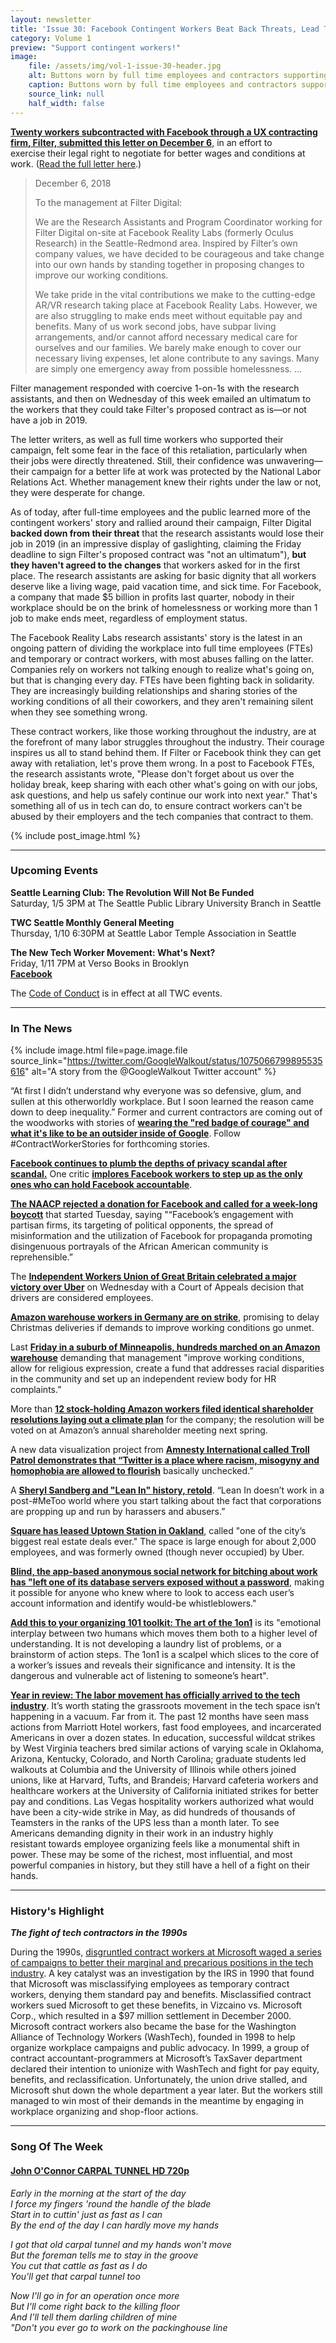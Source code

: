 ```yaml
---
layout: newsletter
title: 'Issue 30: Facebook Contingent Workers Beat Back Threats, Lead The Path Forward'
category: Volume 1
preview: "Support contingent workers!"
image:
    file: /assets/img/vol-1-issue-30-header.jpg
    alt: Buttons worn by full time employees and contractors supporting the fight for improved working conditions
    caption: Buttons worn by full time employees and contractors supporting the fight for improved working conditions
    source_link: null
    half_width: false
---
```


<!-- Content imported from: https://mailchi.mp/480fbcbde3ef/tech-workers-coalition-update-1303437?e=dbff030191 -->

[**Twenty workers subcontracted with Facebook through a UX contracting firm, Filter,&nbsp;submitted this letter on December 6**](https://www.theguardian.com/technology/2018/dec/20/facebook-contractors-filter-digital-labor-dispute-christmas), in an effort to exercise&nbsp;their legal right to negotiate for better wages and conditions at work. ([Read the full letter here](https://contingent-worker-solidarity.github.io/letter-of-demands.pdf).)  

<!--excerpt-->

> December 6, 2018
>
> To the management at Filter Digital:  
>
> We are the Research Assistants and Program Coordinator working for Filter Digital on-site at Facebook Reality Labs (formerly Oculus Research) in the Seattle-Redmond area. Inspired by Filter’s own company values, we have decided to be courageous and take change into our own hands by standing together in proposing changes to improve our working conditions.  
>
> We take pride in the vital contributions we make to the cutting-edge AR/VR research taking place at Facebook Reality Labs. However, we are also struggling to make ends meet without equitable pay and benefits. Many of us work second jobs, have subpar living arrangements, and/or cannot afford necessary medical care for ourselves and our families. We barely make enough to cover our necessary living expenses, let alone contribute to any savings. Many are simply one emergency away from possible homelessness. ...
  
Filter management responded with coercive 1-on-1s with the research assistants, and then on Wednesday of this week emailed an ultimatum to the workers that they could take Filter's proposed contract as is—or not have a job in 2019.  
  
The letter writers, as well as full time workers who supported their campaign, felt some fear in the face of this retaliation, particularly when their jobs were directly threatened. Still,&nbsp;their confidence was unwavering—their campaign for a better life at work was protected by the National Labor Relations Act. Whether management knew their rights under the law or not, they were desperate for change.  
  
As of today, after full-time employees and the public learned more of the contingent workers'&nbsp;story and rallied around their campaign, Filter Digital **backed down from their threat** that the research assistants would lose their job in 2019 (in an impressive display of gaslighting, claiming the Friday deadline to sign Filter's proposed contract was "not an ultimatum"), **but they haven't agreed to the changes** that workers asked for in the first place. The research assistants are asking for basic dignity that all workers deserve like a living wage, paid vacation time, and sick time. For Facebook, a company that made $5 billion in profits last quarter, nobody in their workplace should be on the brink of homelessness or working more than 1 job to make ends meet, regardless of employment status.  
  
The Facebook Reality Labs research assistants' story is the latest in an ongoing pattern of dividing the workplace into full time employees (FTEs) and temporary or contract workers, with most abuses falling on the latter. Companies rely on workers not talking enough to realize what's going on, but that is changing every day.&nbsp;FTEs have been fighting back in solidarity. They are increasingly building relationships and sharing stories of the working conditions of all their coworkers, and they aren't remaining silent when they see something wrong.  
  
These contract workers, like those working throughout the industry, are at the forefront of many labor struggles throughout the industry. Their courage inspires us all to stand behind them. If Filter or Facebook think they can get away with retaliation, let's prove them wrong. In a post to Facebook FTEs, the research assistants wrote, "Please don't forget about us over the holiday break, keep sharing with each other what's going on with our jobs, ask questions, and help us safely continue our work into next year." That's something all of us in tech can do, to ensure contract workers can't be abused by their employers and the tech companies that contract to them.

{% include post_image.html %}

***

###  Upcoming Events

 **Seattle Learning Club: The Revolution Will Not Be Funded**  
Saturday, 1/5 3PM at The Seattle Public Library University Branch in Seattle  
  
**TWC Seattle Monthly General Meeting**  
Thursday, 1/10 6:30PM at Seattle Labor Temple Association in Seattle&nbsp;  
  
**The New Tech Worker Movement: What's Next?**  
Friday, 1/11 7PM at Verso Books in Brooklyn  
[**Facebook**](https://www.facebook.com/events/299017240954853/)&nbsp;

The [Code of Conduct](https://techworkerscoalition.org/community-guide/) is in effect at all TWC events.

***

###  In The News

{% include image.html
    file=page.image.file
    source_link="https://twitter.com/GoogleWalkout/status/1075066799895535616"
    alt="A story from the @GoogleWalkout Twitter account"
%}

“At first I didn’t understand why everyone was so defensive, glum, and sullen at this otherworldly workplace. But I soon learned the reason came down to deep inequality.” Former and current contractors are coming out of the woodworks with stories of [**wearing the "red badge of courage" and what it's like to be an outsider inside of Google**](https://qz.com/1494111/googles-caste-system-is-bad-for-workers-and-bad-for-google-too/). Follow #ContractWorkerStories for forthcoming stories.  
  
[**Facebook continues to plumb the depths of privacy scandal after scandal.**](https://www.nytimes.com/2018/12/18/technology/facebook-privacy.html%C2%A0)&nbsp;One critic [**implores Facebook workers to step up as the only ones who can hold Facebook accountable**](https://slate.com/technology/2018/12/facebook-workers-privacy-violation.html%C2%A0).&nbsp;  
  
[**The NAACP rejected a donation for Facebook and called for&nbsp;a week-long boycott**](https://www.bloomberg.com/news/articles/2018-12-17/naacp-calls-for-week-long-facebook-boycott-over-racial-targeting) that started Tuesday, saying "“Facebook’s engagement with partisan firms, its targeting of political opponents, the spread of misinformation and the utilization of Facebook for propaganda promoting disingenuous portrayals of the African American community is reprehensible.”  
  
The [**Independent Workers Union of Great Britain&nbsp;celebrated&nbsp;a major victory over Uber**](https://iwgb.org.uk/post/5c1a66494edfe/iwgb-defeats-uber-at-the)&nbsp;on Wednesday with a Court of Appeals decision that drivers are considered employees.  
  
[**Amazon warehouse workers in Germany are on strike**](https://www.seattletimes.com/business/amazon-workers-on-strike-in-germany-a-week-before-christmas/), promising to delay Christmas deliveries if demands to improve working conditions go unmet.  
  
Last [**Friday in a suburb of Minneapolis, hundreds marched on an Amazon warehouse**](https://gizmodo.com/hundreds-march-on-amazon-fulfillment-center-in-minnesot-1831113246) demanding that management "improve&nbsp;working conditions, allow for religious expression,&nbsp;create a fund that addresses racial disparities in the community and set up an independent review body for HR complaints.”  
  
More than [**12 stock-holding Amazon workers filed identical shareholder resolutions laying out a climate plan**](https://www.nytimes.com/2018/12/16/technology/tech-workers-company-stock-shareholder-activism.html) for the company; the resolution will be voted on at Amazon’s annual shareholder meeting next spring.  
  
A new data visualization project from [**Amnesty International called Troll Patrol demonstrates that “Twitter is a place where racism, misogyny and homophobia are allowed to flourish**](https://www.wired.com/story/amnesty-report-twitter-abuse-women/) basically unchecked.” &nbsp;  
  
A [**Sheryl Sandberg and "Lean In" history, retold**](https://www.buzzfeednews.com/article/carolineodonovan/facebooks-sheryl-sandberg-was-supposed-to-change-the-world). “Lean In doesn’t work in a post-#MeToo world where you start talking about the fact that corporations are propping up and run by harassers and abusers.”  
  
[**Square has leased Uptown Station in Oakland**](https://www.sfchronicle.com/business/article/Square-leases-Oakland-s-Uptown-Station-in-one-13482170.php), called "one of the city’s biggest real estate deals ever." The space is large enough for about 2,000 employees, and was formerly owned (though never occupied) by Uber.  
  
[**Blind, the app-based anonymous social network&nbsp;for bitching about work has "left one of its database servers exposed without a password**](https://techcrunch.com/2018/12/20/blind-anonymous-app-data-exposure/), making it possible for anyone who knew where to look to access each user’s account information and identify would-be whistleblowers."  
  
[**Add this to your organizing 101 toolkit: The art of the 1on1**](https://organizing.work/2018/12/the-art-of-the-one-on-one/) is its "emotional interplay between two humans which moves them both to a higher level of understanding. It is not developing a laundry list of problems, or a brainstorm of action steps. The 1on1 is a scalpel which slices to the core of a worker’s issues and reveals their significance and intensity. It is the dangerous and vulnerable act of listening to someone’s heart".  
  
[**Year in review: The labor movement has officially arrived to the tech industry**](https://gizmodo.com/the-year-workers-stood-up-to-big-tech-1830832622).&nbsp;It’s worth stating the grassroots movement in the tech space isn’t happening in a vacuum. Far from it. The past 12 months have seen mass actions from&nbsp;Marriott Hotel workers,&nbsp;fast food employees, and&nbsp;incarcerated Americans&nbsp;in over a dozen states. In education, successful wildcat strikes by&nbsp;West Virginia teachers&nbsp;bred similar actions of varying scale in Oklahoma, Arizona, Kentucky, Colorado, and North Carolina; graduate students led walkouts at&nbsp;Columbia&nbsp;and the&nbsp;University of Illinois&nbsp;while others joined unions, like at&nbsp;Harvard,&nbsp;Tufts, and&nbsp;Brandeis; Harvard&nbsp;cafeteria workers&nbsp;and healthcare workers at the&nbsp;University of California initiated strikes for better pay and conditions. Las Vegas hospitality workers authorized what would have been a&nbsp;city-wide strike&nbsp;in May, as did hundreds of thousands of Teamsters in the ranks of the&nbsp;UPS&nbsp;less than a month later. To see Americans demanding dignity in their work in an industry&nbsp;highly resistant&nbsp;towards employee organizing feels like a monumental shift in power. These may be some of the richest, most influential, and most powerful companies in history, but they still have a hell of a fight on their hands.

***

### History's Highlight

_**The fight of tech contractors in the 1990s**_

During the 1990s, [disgruntled contract workers at Microsoft waged a series of campaigns to better their marginal and precarious positions in the tech industry](https://drive.google.com/file/d/1LyMaY3Ezx1OPSBmweU6PKNc81EKRVR1L/view). A key catalyst was an investigation by the IRS in 1990 that found that Microsoft was misclassifying employees as temporary contract workers, denying them standard pay and benefits. Misclassified contract workers sued Microsoft to get these benefits, in Vizcaino vs. Microsoft Corp., which resulted in a $97 million settlement in December 2000. Microsoft contract workers also became the base for the Washington Alliance of Technology Workers (WashTech), founded in 1998 to help organize workplace campaigns and public advocacy. In 1999, a group of contract accountant-programmers at Microsoft’s TaxSaver department declared their intention to unionize with WashTech and fight for pay equity, benefits, and reclassification. Unfortunately, the union drive stalled, and Microsoft shut down the whole department a year later. But the workers still managed to win most of their demands in the meantime by engaging in workplace organizing and shop-floor actions.

***

### Song Of The Week

#### [**John O'Connor CARPAL TUNNEL HD 720p**](https://www.youtube.com/watch?v=xl-8pfM7VwM)

_Early in the morning at the start of the day_  
_I force my fingers 'round the handle of the blade_  
_Start in to cuttin' just as fast as I can_  
_By the end of the day I can hardly move my hands_  

_I got that old carpal tunnel and my hands won't move_  
_But the foreman tells me to stay in the groove_  
_You cut that cattle as fast as I do_  
_You'll get that carpal tunnel too_  
  
_Now I'll go in for an operation once more_  
_But I'll come right back to the killing floor_  
_And I'll tell them darling children of mine_  
_"Don't you ever go to work on the packinghouse line_  
